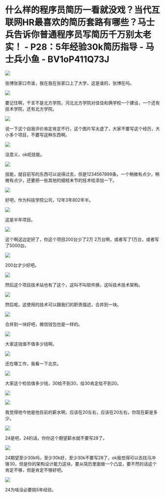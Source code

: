 # 什么样的程序员简历一看就没戏？当代互联网HR最喜欢的简历套路有哪些？马士兵告诉你普通程序员写简历千万别太老实！ - P28：5年经验30k简历指导 - 马士兵小鱼 - BV1oP411Q73J

![](img/9a27072ada6cc5ed70c194bf8b622f82_0.png)

张博张家口市诶，我在我在张家口上了大学，这是谁的，张博在吗。

![](img/9a27072ada6cc5ed70c194bf8b622f82_2.png)

要记住啊，千言不是北方学院，河北北方学院对佳佳和俩学校一个建设，一个还有技术学院，还有北方学院。

![](img/9a27072ada6cc5ed70c194bf8b622f82_4.png)

说一下这个自我评价肯定肯定不行，这个图片写太虚了，大家不要写这个经历，大小多个项目，不要写这种东西啊。



![](img/9a27072ada6cc5ed70c194bf8b622f82_6.png)

没意义，ok呃技能。

![](img/9a27072ada6cc5ed70c194bf8b622f82_8.png)

技能，就目前写的东西可以说得过去，但是1234567899条，一个稍微有点少，稍微有点少，还要把一些其他的细枝末节的技术给添加一下。



![](img/9a27072ada6cc5ed70c194bf8b622f82_10.png)

好吧，作为科技学院公司，12年3年802年半。

![](img/9a27072ada6cc5ed70c194bf8b622f82_12.png)

这是半年项目。

![](img/9a27072ada6cc5ed70c194bf8b622f82_14.png)

这个啊这边定好了，你这个项目200台少了2万 2万台啊，或者写了1万台，或者写了5000台。

![](img/9a27072ada6cc5ed70c194bf8b622f82_16.png)

200台才少好吧。

![](img/9a27072ada6cc5ed70c194bf8b622f82_18.png)

然后这个项目技术站也有了这个，这叫不叫软件换，这叫技术技术架构。

![](img/9a27072ada6cc5ed70c194bf8b622f82_20.png)

然后呢，这使用的技术可以跟我们的职责描述，合并到一块。

![](img/9a27072ada6cc5ed70c194bf8b622f82_22.png)

合并到一块好吧，微信钱包也是一样的。

![](img/9a27072ada6cc5ed70c194bf8b622f82_24.png)

大家这钱值不值多少钱啊。

![](img/9a27072ada6cc5ed70c194bf8b622f82_26.png)

还在哪工作，我看一下北京。

![](img/9a27072ada6cc5ed70c194bf8b622f82_28.png)

大家这个检验值多少钱，30给不到30，给30肯定给不到20。

![](img/9a27072ada6cc5ed70c194bf8b622f82_30.png)

![](img/9a27072ada6cc5ed70c194bf8b622f82_31.png)

我觉得他今他是他目前的薪水啊，应该在20左右，应该在20左右，你现在薪是多少。

![](img/9a27072ada6cc5ed70c194bf8b622f82_33.png)

24是吧，24的话，你你这个期望薪水就不要写28了。

![](img/9a27072ada6cc5ed70c194bf8b622f82_35.png)

24期望至少30k吗，至少30k好，至少30k不要写28了，ok我觉得可以去找马冲锋30，但是你的架构设计能力这块，要从简历里面做一个凸显，要不然的话这个肯定不够，但是肯定不够好吧。



![](img/9a27072ada6cc5ed70c194bf8b622f82_37.png)

24为啥没必要挑5年经验。